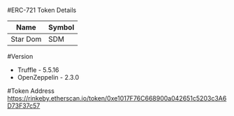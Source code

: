 #ERC-721 Token Details

|Name|Symbol|
--|--|
Star Dom|SDM

#Version
* Truffle - 5.5.16
* OpenZeppelin - 2.3.0

#Token Address
https://rinkeby.etherscan.io/token/0xe1017F76C668900a042651c5203c3A6D73F37c57

